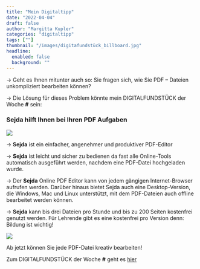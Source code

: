 ```yaml
---
title: "Mein Digitaltipp"
date: "2022-04-04"
draft: false
author: "Margitta Kupler"
categories: "digitaltipp"
tags: [""]
thumbnail: "/images/digitafundstück_billboard.jpg"
headline:
  enabled: false
  background: ""
---
```



→ Geht es Ihnen mitunter auch so: Sie fragen sich, wie Sie PDF – Dateien
unkompliziert bearbeiten können?

→ Die Lösung für dieses Problem könnte mein DIGITALFUNDSTÜCK der Woche **#**
sein:

### Sejda hilft Ihnen bei Ihren PDF Aufgaben

<!--more-->

[![](/images/2022/04_digitaltipp_index.jpg)](https://www.sejda.com/de/)

→ **Sejda** ist ein einfacher, angenehmer und produktiver PDF-Editor

→ **Sejda** ist leicht und sicher zu bedienen da fast alle Online-Tools
automatisch ausgeführt werden, nachdem eine PDF-Datei hochgeladen wurde.

→ Der **Sejda** Online PDF Editor kann von jedem gängigen Internet-Browser
aufrufen werden. Darüber hinaus bietet Sejda auch eine Desktop-Version, die
Windows, Mac und Linux unterstützt, mit dem PDF-Dateien auch offline
bearbeitet werden können.

→ **Sejda** kann bis drei Dateien pro Stunde und bis zu 200 Seiten kostenfrei
genutzt werden. Für Lehrende gibt es eine kostenfrei pro Version denn: Bildung
ist wichtig!

 ![](/images/digitafundstück_häuserwand.jpg)

Ab jetzt können Sie jede PDF-Datei kreativ bearbeiten!

Zum DIGITALFUNDSTÜCK der Woche **#** geht es [hier](https://www.sejda.com/de/)




